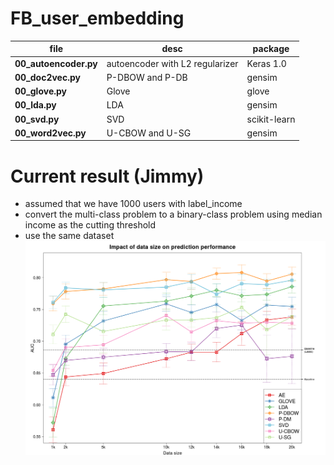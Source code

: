 # FB_user_embedding

| file | desc | package |
-------|------|---------|
**00_autoencoder.py** | autoencoder with L2 regularizer | Keras 1.0|
**00_doc2vec.py**     | P-DBOW and P-DB | gensim |
**00_glove.py**       | Glove | glove |
**00_lda.py**         | LDA   | gensim |
**00_svd.py**         | SVD   | scikit-learn |
**00_word2vec.py**    | U-CBOW and U-SG | gensim |

# Current result (Jimmy)
- assumed that we have 1000 users with label_income
- convert the multi-class problem to a binary-class problem using median income as the cutting threshold
- use the same dataset
![current](plot/all8_test30_cv20_svm_size1000.png)
